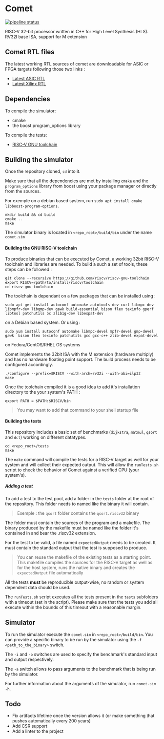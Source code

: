 # Comet

[![pipeline status](https://gitlab.inria.fr/srokicki/Comet/badges/master/pipeline.svg)](https://gitlab.inria.fr/srokicki/Comet/commits/master)


RISC-V 32-bit processor written in C++ for High Level Synthesis (HLS).
RV32I base ISA, support for M extension

## Comet RTL files

The latest working RTL sources of comet are downloadable for ASIC or FPGA targets following those two links :

- [Latest ASIC RTL](https://gitlab.inria.fr/srokicki/comet/-/jobs/artifacts/master/browse?job=catapult_ASIC)
- [Latest Xilinx RTL](https://gitlab.inria.fr/srokicki/comet/-/jobs/artifacts/master/browse?job=catapult_Xilinx)

## Dependencies
To compile the simulator:
  - cmake
  - the boost program_options library

To compile the tests:
  - [RISC-V GNU toolchain](https://github.com/riscv/riscv-tools)

## Building the simulator

Once the repository cloned, `cd` into it.

Make sure that all the dependencies are met by installing `cmake` and the `program_options` library from boost using your package manager or directly from the sources.

For exemple on a debian based system, run `sudo apt install cmake libboost-program-options`.

```
mkdir build && cd build
cmake ..
make
```

The simulator binary is located in `<repo_root>/build/bin` under the name `comet.sim`

#### Building the GNU RISC-V toolchain

To produce binaries that can be executed by Comet, a working 32bit RISC-V toolchain and libraries are needed.
To build a such a set of tools, these steps can be followed :

```
git clone --recursive https://github.com/riscv/riscv-gnu-toolchain
export RISCV=/path/to/install/riscv/toolchain
cd riscv-gnu-toolchain
```

The toolchain is dependant on a few packages that can be installed using :

```
sudo apt-get install autoconf automake autotools-dev curl libmpc-dev libmpfr-dev libgmp-dev gawk build-essential bison flex texinfo gperf libtool patchutils bc zlib1g-dev libexpat-dev
```
on a Debian based system.
Or using :
```
sudo yum install autoconf automake libmpc-devel mpfr-devel gmp-devel gawk  bison flex texinfo patchutils gcc gcc-c++ zlib-devel expat-devel
```
on Fedora/CentOS/RHEL OS systems

Comet implements the 32bit ISA with the M extension (hardware multiply) and has no hardware floating point support.
The build process needs to be configured accordingly.

```
./configure --prefix=$RISCV --with-arch=rv32i --with-abi=ilp32
make
```

Once the toolchain compiled it is a good idea to add it's installation directory to the your system's PATH :
```
export PATH = $PATH:$RISCV/bin
```

> You may want to add that command to your shell startup file

#### Building the tests

This repository includes a basic set of benchmarks (`dijkstra`, `matmul`, `qsort` and `dct`) working on different datatypes.

```
cd <repo_root>/tests
make
```
The `make` command will compile the tests for a RISC-V target as well for your system and will collect their expected output.
This will allow the `runTests.sh` script to check the behavior of Comet against a verified CPU (your system's).

##### Adding a test

To add a test to the test pool, add a folder in the `tests` folder at the root of the repository. This folder needs to named like the binary it will contain.

> Exemple : the `qsort` folder contains the `qsort.riscv32` binary

The folder must contain the sources of the program and a makefile.
The binary produced by the makefile must be named like the folder it's contained in and bear the .riscv32 extension.

For the test to be valid, a file named `expectedOutput` needs to be created. It must contain the standard output that the test is supposed to produce.

> You can reuse the makefile of the existing tests as a starting point.
> This makefile compiles the sources for the RISC-V target as well as for the host system, runs the native binary and creates the `expectedOutput` file automatically

All the tests **must** be reproducible output-wise, no random or system dependent data should be used.

The `runTests.sh` script executes all the tests present in the `tests` subfolders with a timeout (set in the script).
Please make sure that the tests you add all execute within the bounds of this timeout with a reasonable margin.

## Simulator
To run the simulator execute the `comet.sim` in `<repo_root>/build/bin`.
You can provide a specific binary to be run by the simulator using the `-f <path_to_the_binary>` switch.

The `-i` and `-o` switches are used to specify the benchmark's standard input and output respectively.

The `-a` switch allows to pass arguments to the benchmark that is being run by the simulator.

For further information about the arguments of the simulator, run `comet.sim -h`.

## Todo

- Fix artifacts lifetime once the version allows it (or make something that pushes automatically every 200 years)
- Add CSR support
- Add a linter to the project
